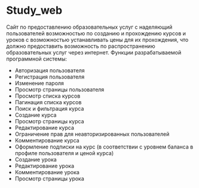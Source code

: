 # Study_web
Cайт по предоставлению образовательных услуг с наделяющий пользователей возможностью по созданию и прохождению курсов и уроков с возможностью устанавливать цены для их прохождения, что должно предоставить возможность по распространению образовательных услуг через интернет. 
Функции разрабатываемой программной системы: 
* Авторизация пользователя
* Регистрация пользователя
* Изменение пароля
*	Просмотр страницы пользователя
*	Просмотр списка курсов
*	Пагинация списка курсов
*	Поиск и фильтрация курса
*	Создание курса
*	Просмотр страницы курса
*	Редактирование курса
*	Ограничение прав для неавторизированных пользователей 
*	Комментирование курса
*	Оформление подписки на курс (в соответствии с уровнем баланса в профиле пользователя и ценой курса)
*	Создание урока
*	Редактирование урока
*	Комментирование урока
*	Просмотр страницы урока

